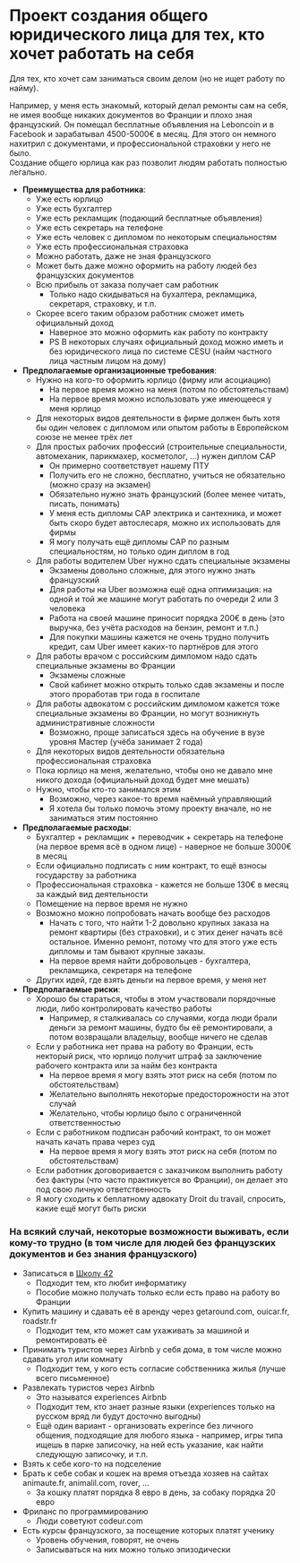 # Проект создания общего юридического лица для тех, кто хочет работать на себя
Для тех, кто хочет сам заниматься своим делом (но не ищет работу по найму).  
  
Например, у меня есть знакомый, который делал ремонты сам на себя, не имея вообще никаких документов во Франции и плохо зная французский. Он помещал бесплатные объявления на Leboncoin и в Facebook и зарабатывал 4500-5000€ в месяц. Для этого он немного нахитрил с документами, и профессиональной страховки у него не было.  
Создание общего юрлица как раз позволит людям работать полностью легально.

  
* **Преимущества для работника**:
  + Уже есть юрлицо
  + Уже есть бухгалтер
  + Уже есть рекламщик (подающий бесплатные объявления)
  + Уже есть секретарь на телефоне
  + Уже есть человек с дипломом по некоторым специальностям
  + Уже есть профессиональная страховка 
  + Можно работать, даже не зная французского
  + Может быть даже можно оформить на работу людей без французских документов 
  + Всю прибыль от заказа получает сам работник
    - Только надо скидываться на бухалтера, рекламщика, секретаря, страховку, и т.п.
  + Скорее всего таким образом работник сможет иметь официальный доход
    - Наверное это можно оформить как работу по контракту
    - PS В некоторых случаях официальный доход можно иметь и без юридического лица по системе CESU (найм частного лица частным лицом на дому)
* **Предполагаемые организационные требования**:
  + Нужно на кого-то оформить юрлицо (фирму или асоциацию)
    - На первое время можно на меня (потом по обстоятельствам)
    - На первое время можно использовать уже имеющееся у меня юрлицо
  + Для некоторых видов деятельности в фирме должен быть хотя бы один человек с дипломом или опытом работы в Европейском союзе не менее трёх лет
  + Для простых рабочих профессий (строительные специальности, автомеханик, парикмахер, косметолог, ...) нужен диплом CAP
    - Он примерно соответствует нашему ПТУ
    - Получить его не сложно, бесплатно, учиться не обязательно (можно сразу на экзамен)
    - Обязательно нужно знать французский (более менее читать, писать, понимать)
    - У меня есть дипломы CAP электрика и сантехника, и может быть скоро будет автослесаря, можно их использовать для фирмы
    - Я могу получать ещё дипломы CAP по разным специальностям, но только один диплом в год
  + Для работы водителем Uber нужно сдать специальные экзамены
    - Экзамены довольно сложные, для этого нужно знать французский
    - Для работы на Uber возможна ещё одна оптимизация: на одной и той же машине могут работать по очереди 2 или 3 человека
    - Работа на своей машине приносит порядка 200€ в день (это выручка, без учёта расходов на бензин, ремонт и т.п.)
    - Для покупки машины кажется не очень трудно получить кредит, сам Uber имеет каких-то партнёров для этого
  + Для работы врачом с российским димломом надо сдать специальные экзамены во Франции 
    - Экзамены сложные
    - Свой кабинет можно открыть только сдав экзамены и после этого проработав три года в госпитале 
  + Для работы адвокатом с российским димломом кажется тоже специальные экзамены во Франции, но могут возникнуть административные сложности
    - Возможно, проще записаться здесь на обучение в вузе уровня Мастер (учёба занимает 2 года)
  + Для некоторых видов деятельности обязательна профессиональная страховка
  + Пока юрлицо на меня, желательно, чтобы оно не давало мне никого дохода (официальный доход будет мне мешать)
  + Нужно, чтобы кто-то занимался этим
    - Возможно, через какое-то время наёмный управляющий
    - Я хотела бы только помочь этому проекту вначале, но не заниматься этим постоянно
* **Предполагаемые расходы**:
  + Бухгалтер + рекламщик + переводчик + секретарь на телефоне (на первое время всё в одном лице) - наверное не больше 3000€ в месяц
  + Если официально подписать с ним контракт, то ещё взносы государству за работника 
  + Профессиональная страховка - кажется не больше 130€ в месяц за каждый вид деятельности
  + Помещение на первое время не нужно
  + Возможно можно попробовать начать вообще без расходов
    - Начать с того, что найти 1-2 довольно крупных заказа на ремонт квартиры (без страховки), и с этих денег начать всё остальное. Именно ремонт, потому что для этого уже есть дипломы и там бывают крупные заказы. 
    - На первое время найти добровольцев - бухгалтера, рекламщика, секретаря на телефоне
  + Других идей, где взять деньги на первое время, у меня нет
* **Предполагаемые риски**:
  + Хорошо бы стараться, чтобы в этом участвовали порядочные люди, либо контролировать качество работы
    - Например, я сталкивалась со случаями, когда люди брали деньги за ремонт машины, будто бы её ремонтировали, а потом возвращали владельцу, вообще ничего не сделав 
  + Если у работника нет права на работу во Франции, есть некторый риск, что юрлицо получит штраф за заключение рабочего контракта или за найм без контракта
    - На первое время я могу взять этот риск на себя (потом по обстоятельствам)
    - Желательно выполнять некоторые предосторожности на этот случай
    - Желательно, чтобы юрлицо было с ограниченной ответственностью
  + Если с работником подписан рабочий контракт, то он может начать качать права через суд 
    - На первое время я могу взять этот риск на себя (потом по обстоятельствам)
  + Если работник договоривается с заказчиком выполнить работу без фактуры (что часто практикуется во Франции), он делает это под свою личную ответственность
  + Я могу сходить к беплатному адвокату Droit du travail, спросить, какие ещё могут быть риски

### На всякий случай, некоторые возможности выживать, если кому-то трудно (в том числе для людей без французских документов и без знания французского)
  + Записаться в [Школу 42](https://github.com/privet100/42)
    - Подходит тем, кто любит информатику
    - Пособие можно получать только если есть право на работу во Франции
  + Купить машину и сдавать её в аренду через getaround.com, ouicar.fr, roadstr.fr
    - Подходит тем, кто может сам ухаживать за машиной и ремонтировать её 
  + Принимать туристов через Airbnb у себя дома, в том числе можно сдавать угол или комнату
    - Подходит тем, у кого есть согласие собственника жилья (лучше всего письменное)
  + Развлекать туристов через Airbnb
    - Это называтся experiences Airbnb
    - Подходит тем, кто знает разные языки (experiences только на русском вряд ли будут досточно выгодны)
    - Ещё один вариант - организовать experince без личного общения, подходящие для любого языка - например, игры типа ищешь в парке записочку, на ней есть указание, как найти следующую записочку, и т.п.
  + Взять к себе кого-то на подселение 
  + Брать к себе собак и кошек на время отъезда хозяев на сайтах animaute.fr, animalil.com, rover, ...
    - За кошку платят порядка 8 евро в день, за собаку порядка 20 евро
  + Фриланс по программированию
    - Люди советуют codeur.com
  + Есть курсы французского, за посещение которых платят ученику
    - Уровень обучения, говорят, не очень
    - Записываться на них можно только эпизодически
